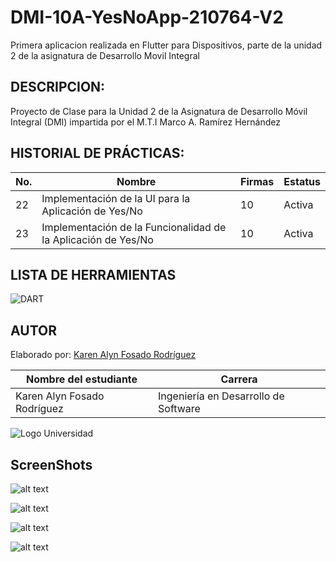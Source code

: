 # DMI-10A-YesNoApp-210764-V2
Primera aplicacion realizada en Flutter para Dispositivos, parte de la unidad 2 de la asignatura de Desarrollo Movil Integral

## DESCRIPCION:

Proyecto de Clase para la Unidad 2 de la Asignatura de Desarrollo Móvil Integral (DMI) impartida
por el M.T.I Marco A. Ramírez Hernández

## HISTORIAL DE PRÁCTICAS:
| No. | Nombre                                                  | Firmas | Estatus |
|-----|---------------------------------------------------------|-------------|---------|
| 22  | Implementación de la UI para la Aplicación de Yes/No     | 10           | Activa  |
| 23  | Implementación de la Funcionalidad de la Aplicación de Yes/No | 10       | Activa  |


## LISTA DE HERRAMIENTAS
![DART](https://img.shields.io/badge/Dart-0175C2?style=for-the-badge&logo=dart&logoColor=white)

## AUTOR
Elaborado por: [Karen Alyn Fosado Rodríguez](https://github.com/KarenFosado)

| Nombre del estudiante          |  Carrera|
|---------------------------------|----------------------------|
| Karen Alyn Fosado Rodríguez                        | Ingeniería en Desarrollo de Software |

![Logo Universidad](https://github.com/user-attachments/assets/f0c4f5fc-173d-4ee0-b9ee-023ca1fe3ea9)


## ScreenShots

![alt text](yes_no_app_210764/assets/captures/1000528088.jpg)

![alt text](yes_no_app_210764/assets/captures/1000528089.jpg)

![alt text](yes_no_app_210764/assets/captures/1000528090.jpg)

![alt text](yes_no_app_210764/assets/captures/1000528092.jpg)
